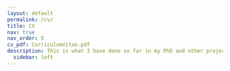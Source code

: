 ```yaml
---
layout: default
permalink: /cv/
title: CV
nav: true
nav_order: 5
cv_pdf: CurriculumVitae.pdf
description: This is what I have done so far in my PhD and other projects.
  sidebar: left
---
```

